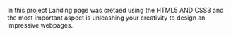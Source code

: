 In this project Landing page was cretaed using the HTML5 AND CSS3 and the most important aspect is unleashing your creativity to design an impressive webpages.
